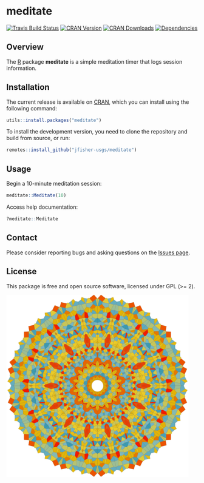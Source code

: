 # meditate

[![Travis Build Status](https://travis-ci.org/jfisher-usgs/meditate.svg?branch=master)](https://travis-ci.org/jfisher-usgs/meditate)
[![CRAN Version](https://www.r-pkg.org/badges/version/meditate)](https://CRAN.R-project.org/package=meditate)
[![CRAN Downloads](https://cranlogs.r-pkg.org/badges/meditate?color=brightgreen)](https://CRAN.R-project.org/package=meditate)
[![Dependencies](https://tinyverse.netlify.com/badge/meditate)](https://CRAN.R-project.org/package=meditate)

## Overview

The [R](https://www.r-project.org/) package **meditate** is a simple meditation timer that logs session information.

## Installation

The current release is available on [CRAN](https://CRAN.R-project.org/package=meditate "The Comprehensive R Archive Network"), which you can install using the following command:

```r
utils::install.packages("meditate")
```

To install the development version, you need to clone the repository and build from source, or run:

```r
remotes::install_github("jfisher-usgs/meditate")
```

## Usage

Begin a 10-minute meditation session:

```r
meditate::Meditate(10)
```
Access help documentation:

```r
?meditate::Meditate
```

## Contact

Please consider reporting bugs and asking questions on the [Issues page](https://github.com/jfisher-usgs/meditate/issues).

## License

This package is free and open source software, licensed under GPL (>= 2).

<img src="./man/figures/mandala.svg" alt="Mandala" width=480px />
